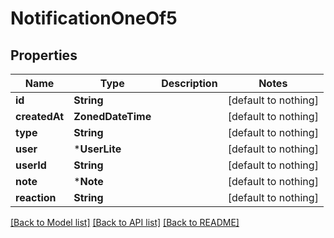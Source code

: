 # NotificationOneOf5


## Properties
Name | Type | Description | Notes
------------ | ------------- | ------------- | -------------
**id** | **String** |  | [default to nothing]
**createdAt** | **ZonedDateTime** |  | [default to nothing]
**type** | **String** |  | [default to nothing]
**user** | ***UserLite** |  | [default to nothing]
**userId** | **String** |  | [default to nothing]
**note** | ***Note** |  | [default to nothing]
**reaction** | **String** |  | [default to nothing]


[[Back to Model list]](../README.md#models) [[Back to API list]](../README.md#api-endpoints) [[Back to README]](../README.md)



